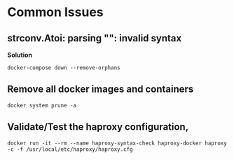 # Common Issues

## strconv.Atoi: parsing "": invalid syntax

**Solution**

```
docker-compose down --remove-orphans
```
## Remove all docker images and containers
```
docker system prune -a
```
## Validate/Test the haproxy configuration,
```
docker run -it --rm --name haproxy-syntax-check haproxy-docker haproxy -c -f /usr/local/etc/haproxy/haproxy.cfg
```
